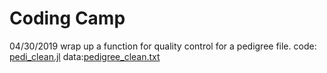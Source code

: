 # Coding Camp

04/30/2019 wrap up a function for quality control for a pedigree file. code: [pedi_clean.jl](https://github.com/zhaotianjing/coding_camp/blob/master/pedi_clean.jl) data:[pedigree_clean.txt](https://github.com/zhaotianjing/coding_camp/blob/master/pedigree_clean.txt)
